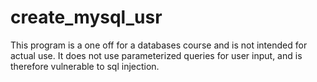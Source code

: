 # create_mysql_usr

This program is a one off for a databases course and is not intended for actual use. It does not use parameterized queries for user input, and is therefore vulnerable to sql injection.
